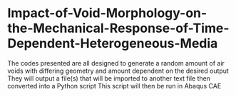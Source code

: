 # Impact-of-Void-Morphology-on-the-Mechanical-Response-of-Time-Dependent-Heterogeneous-Media

The codes presented are all designed to generate a random amount of air voids with differing geometry and amount dependent
on the desired output
They will output a file(s) that will be imported to another text file then converted into a Python script
This script will then be run in Abaqus CAE
